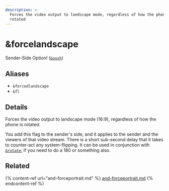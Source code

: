 ```yaml
---
description: >-
  Forces the video output to landscape mode, regardless of how the phone is
  rotated
---
```


# \&forcelandscape

Sender-Side Option! ([`&push`](../../source-settings/push.md))

## Aliases

* `&forcedlandscape`
* `&fl`

## Details

Forces the video output to landscape mode (16:9), regardless of how the phone is rotated.

You add this flag to the sender's side, and it applies to the sender and the viewers of that video stream. There is a short sub-second delay that it takes to counter-act any system-flipping. It can be used in conjunction with [`&rotate`](../design-parameters/and-rotate.md), if you need to do a 180 or something also.

## Related

{% content-ref url="and-forceportrait.md" %}
[and-forceportrait.md](and-forceportrait.md)
{% endcontent-ref %}

